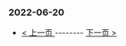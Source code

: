 ### 2022-06-20 
 

- [ < 上一页 ](https://github.com/able8/weibo-hot-record/blob/master/2022-06-19.md) -------- [ 下一页 > ](https://github.com/able8/weibo-hot-record/blob/master/2022-06-21.md)